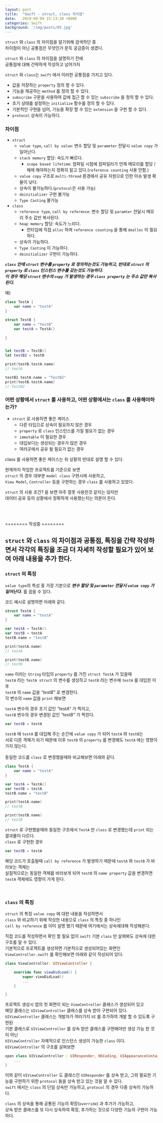 ```yaml
---
layout: post
title:  "Swift - struct, class 차이점"
date:   2019-09-09 15:13:20 +0900
categories: Swift
background: '/img/posts/05.jpg'
---
```


`struct` 와 `class` 의 차이점을 알기위해 검색하던 중  
차이점이 아닌 공통점은 무엇인가 문득 궁금증이 생겼다.  

`struct` 와 `class` 의 차이점을 설명하기 전에  
공통점에 대해 간략하게 작성하고 넘어가자  

`struct` 와 `class`는 `swift` 에서 이러한 공통점을 가지고 있다.  

* 값을 저장하는 `property` 정의 할 수 있다.
* 기능을 제공하는 `method` 를 정의 할 수 있다.
* `subscribe` 구문을 사용하여 값에 접근 할 수 있는 `subscribe` 을 정의 할 수 있다.
* 초기 상태를 설정하는 `initialize` 함수를 정의 할 수 있다.
* 기본적인 구현을 넘어, 기능을 확장 할 수 있는 `extension` 을 구현 할 수 있다.
* `protocol` 상속이 가능하다.


### 차이점

* `struct`
    * `value type`, `call by value`: 변수 할당 및 `parameter` 전달시 `value copy` 가 일어난다.
    * `stack memory` 할당: 속도가 빠르다.
        * `scope based lifetime`: 컴파일 시점에 컴파일러가 언제 메모리를 할당 / 해제 해야하는지 정확히 알고 있다.(`reference counting` 사용 안함.)
    * `value copy` 구조로 `multi-thread` 환경에서 공유 자원으로 인한 이슈 발생 확율이 낮다.
    * 상속이 불가능하다.(`protocol`은 사용 가능)
    * `deinitializer` 구현 불가능
    * `Type Casting` 불가능
* `class`
    * `reference type`, `call by reference`: 변수 할당 및 `paramter` 전달시 메모리 주소 값만 복사된다.
    * `heap memory` 할당: 속도가 느리다.
        * 런타임에 직접 `alloc` 하며 `reference counting` 을 통해 `dealloc` 이 필요하다.
    * 상속이 가능하다.
    * `Type Casting` 이 가능하다.
    * `deinitializer` 구현이 가능하다.

__*`class` 안에 `struct` 변수를 `property` 로 정의하는것도 가능하고, 반대로 `struct` 의 `property` 로 `class` 인스턴스 변수를 갖는것도 가능하다.  
이 경우 해당 `struct` 변수의 `copy` 가 발생하는 경우 `class property` 는 주소 값만 복사된다.*__

예)
```swift
class TestA {
    var name = "testA"
}

struct TestB {
    var name = "testB"
    var testA = TestA()
    
}


let testB = TestB()
let testB2 = testB

print(testB.testA.name)
// testA

testB2.testA.name = "TestB2"
print(testB.testA.name)
// TestB2
```

### 어떤 상황에서 `struct` 를 사용하고, 어떤 상황에서는 `class` 를 사용해야하는가?

* `struct` 로 사용하면 좋은 케이스
    * 다른 타입으로 상속이 필요하지 않은 경우
    * `property` 로 `class` 인스턴스를 가질 필요가 없는 경우
    * `immutable` 이 필요한 경우
    * 대입보다는 생성되는 경우가 많은 경우
    * 여러곳에서 공유 될 필요가 없는 경우

class 를 사용하면 좋은 케이스는 위 상황의 반대로 설명 할 수 있다.


현재까지 작업한 프로젝트를 기준으로 보면  
`struct` 의 경우 대부분 `model class` 구현시에 사용하고,  
`View Model`, `Controller` 등을 구현하는 경우 `class` 를 사용하고 있었다.

`struct` 의 사용 조건? 을 보면 아주 잘못 사용한것 같지는 않지만  
데이터 공유 등의 상황에서 정확하게 사용했는지는 의문이 든다.  
<br>
<br><br>

======== 작성중 ========
## `struct` 와 `class` 의 차이점과 공통점, 특징을 간략 작성하면서 각각의 특징을 조금 더 자세히 작성할 필요가 있어 보여 아래 내용을 추가 한다.

### `struct` 의 특징

`value type`의 특성 중 가장 기본으로 __*변수 할당 및 `parameter` 전달시 `value copy` 가 일어난다.*__ 를 꼽을 수 있다.

코드 예시로 설명하면 아래와 같다.

```swift
struct TestA {
    var name = "testA"
}

var testA = TestA()
var testB = testA
testB.name = "testB"

print(testA.name)
// testA

print(testB.name)
// testB
```

`name` 이라는 `String` 타입의 `property` 를 가진 `struct TestA` 가 있을때  
`testA` 라는 `TestA struct` 의  변수를 생성하고
`testB` 라는 변수에 `testA` 를 대입한 이후  
`testB` 의 `name` 값을 _"testB"_ 로 변경한다.  
각 변수의 `name` 값을 `print` 해보면

`testA` 변수의 경우 초기 값인 _"testA"_ 가 찍히고,  
`testB` 변수의 경우 변경된 값인 _"testB"_ 가 찍힌다.  

```swift
var testB = testA
```
`testB` 에 `testA` 를 대입해 주는 순간에 `value copy` 가 되어 `testA` 와 `testB`는  
서로 다른 객체가 되기 때문에 이후 `testB` 의 `property` 를 변경해도 `testA` 에는 영향이 가지 않는다.  
<br>
동일한 코드를 `class` 로 변경했을때와 비교해보면 아래와 같다.  

```swift
class TestA {
    var name = "testA"
}

var testA = TestA()
var testB = testA
testB.name = "testB"

print(testA.name)
// testB

print(testB.name)
// testB
```

`struct` 로 구현했을때와 동일한 구조에서 `TestA` 만 `class` 로 변경했는데 `print` 되는 결과물이 다르다.  
`class` 로 구현한 경우
```swift
var testB = testA
```
해당 코드가 호출될때 `call by reference` 가 발생하기 때문에 `testA` 와 `testB` 가 바라보는 객체는  
실질적으로는 동일한 객체를 바라보게 되어 `testB` 의 `name property` 값을 변경하면  
`testA` 객체에도 영향이 가게 된다.

<br>

### `class` 의 특징

`struct` 의 특징 `value copy` 에 대한 내용을 작성하면서  
`class` 와 비교하기 위해 작성한 내용으로 `class` 의 특징 중 하나인  
`call by reference` 를 이미 설명 했기 때문에 여기에서는 상속에대해 작성해본다.

직접 코드를 작성하면서 확인 할 필요 없이 `swift` 기본 `class` 만 살펴봐도 상속에 대한 구조를 알 수 있다.  
기본적으로 프로젝트를 생성하면 기본적으로 생성되어있는 화면인 `ViewController.swift` 를 확인해보면 아래와 같이 작성되어 있다.

```swift
class ViewController: UIViewController {

    override func viewDidLoad() {
        super.viewDidLoad()
        ...
    }

}
```

프로젝트 생성시 앱의 첫 화면이 되는 `ViewController` 클래스가 생성되어 있고  
해당 클래스는 `UIViewController` 클래스를 상속 받아 구현되어 있다.  
`UIViewController` 클래스는 개발자가 여러가지 `UI` 를 추가하여 개발 할 수 있도록 구현된  
기본 클래스로 `UIViewController` 를 상속 받은 클래스를 구현해야만 생성 가능 한 것이 아닌  
`UIViewController` 자체적으로 인스턴스 생성이 가능한 `class` 이다.  
`UIViewController` 의 구조를 살펴보면  

```swift
open class UIViewController : UIResponder, NSCoding, UIAppearanceContainer, UITraitEnvironment, UIContentContainer, UIFocusEnvironment {
    ...
}
```

이와 같이 `UIViewController` 도 클래스인 `UIResponder` 를 상속 받고, 그외 필요한 기능을 구현하기 위한 `protocol` 들을 상속 받고 있는 것을 알 수 있다.  
`swift` 에서는 `class` 의 단일 상속만 가능하고, `protocol` 의 경우 다중 상속이 가능하다.

`class` 의 상속을 통해 공통된 기능의 확장(`override`) 과 추가가 가능하고,  
상속 받은 클래스를 또 다시 상속하여 확장, 추가하는 것으로 다양한 기능의 구현이 가능하다.